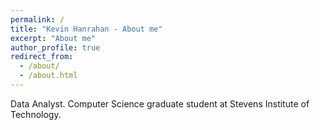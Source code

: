 ```yaml
---
permalink: /
title: "Kevin Hanrahan - About me"
excerpt: "About me"
author_profile: true
redirect_from: 
  - /about/
  - /about.html
---
```


Data Analyst. Computer Science graduate student at Stevens Institute of Technology.
